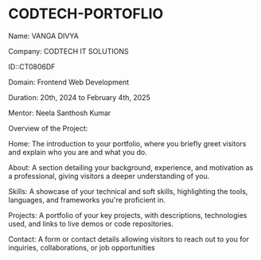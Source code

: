 # CODTECH-PORTOFLIO
Name: VANGA DIVYA

Company: CODTECH IT SOLUTIONS

ID::CT0806DF

Domain: Frontend Web Development

Duration: 20th, 2024 to February 4th, 2025

Mentor: Neela Santhosh Kumar

Overview of the Project:

Home: The introduction to your portfolio, where you briefly greet visitors and explain who you are and what you do.

About: A section detailing your background, experience, and motivation as a professional, giving visitors a deeper understanding of you.

Skills: A showcase of your technical and soft skills, highlighting the tools, languages, and frameworks you're proficient in.

Projects: A portfolio of your key projects, with descriptions, technologies used, and links to live demos or code repositories.

Contact: A form or contact details allowing visitors to reach out to you for inquiries, collaborations, or job opportunities
